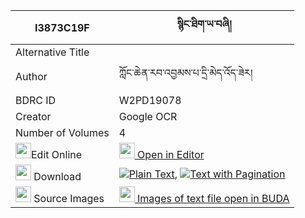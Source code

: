 |I3873C19F|སྙིང་ཐིག་ཡ་བཞི། 
| --- | --- 
|Alternative Title |
|Author| ཀློང་ཆེན་རབ་འབྱམས་པ་དྲི་མེད་འོད་ཟེར།
|BDRC ID | W2PD19078
|Creator | Google OCR
|Number of Volumes| 4
|<img width="25" src="https://img.icons8.com/color/25/000000/edit-property.png">Edit Online| [<img width="25" src="https://avatars.githubusercontent.com/u/45091458?s=200&v=4"> Open in Editor](http://editor.openpecha.org/I3873C19F)
|<img width="25" src="https://img.icons8.com/fluent/48/000000/download-2.png"/>  Download | [![](https://img.icons8.com/color/20/000000/txt.png)Plain Text](https://github.com/Openpecha/I3873C19F/releases/download/v1/nyingtik_ya_shyi_plain_I3873C19F.zip), [![](https://img.icons8.com/color/20/000000/txt.png)Text with Pagination](https://github.com/Openpecha/I3873C19F/releases/download/v1/nyingtik_ya_shyi_pages_I3873C19F.zip)
|<img width="25" src="https://img.icons8.com/plasticine/100/000000/pictures-folder.png"/>  Source Images | [<img width="25" src="https://library.bdrc.io/icons/BUDA-small.svg"> Images of text file open in BUDA](https://library.bdrc.io/show/bdr:W2PD19078)